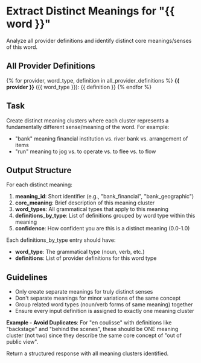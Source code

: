 # Extract Distinct Meanings for "{{ word }}"

Analyze all provider definitions and identify distinct core meanings/senses of this word.

## All Provider Definitions
{% for provider, word_type, definition in all_provider_definitions %}
**{{ provider }}** ({{ word_type }}): {{ definition }}
{% endfor %}

## Task
Create distinct meaning clusters where each cluster represents a fundamentally different sense/meaning of the word. For example:

- "bank" meaning financial institution vs. river bank vs. arrangement of items
- "run" meaning to jog vs. to operate vs. to flee vs. to flow

## Output Structure
For each distinct meaning:
1. **meaning_id**: Short identifier (e.g., "bank_financial", "bank_geographic")  
2. **core_meaning**: Brief description of this meaning cluster
3. **word_types**: All grammatical types that apply to this meaning
4. **definitions_by_type**: List of definitions grouped by word type within this meaning
5. **confidence**: How confident you are this is a distinct meaning (0.0-1.0)

Each definitions_by_type entry should have:
- **word_type**: The grammatical type (noun, verb, etc.)
- **definitions**: List of provider definitions for this word type

## Guidelines
- Only create separate meanings for truly distinct senses
- Don't separate meanings for minor variations of the same concept
- Group related word types (noun/verb forms of same meaning) together
- Ensure every input definition is assigned to exactly one meaning cluster

**Example - Avoid Duplicates**: For "en coulisse" with definitions like "backstage" and "behind the scenes", these should be ONE meaning cluster (not two) since they describe the same core concept of "out of public view".

Return a structured response with all meaning clusters identified.
